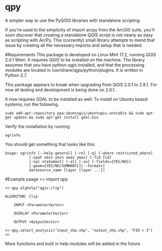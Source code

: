 # qpy
A simpler way to use the PyQGIS libraries with standalone scripting.

If you're used to the simplicity of import arcpy from the ArcGIS suite, you'll soon discover that creating a standalone QGIS script is not nearly as easy as scripting with ArcPy. This (currently) small library attempts to mend that issue by creating all the necessary imports and setup that is needed.

#Requirements
This package is developed on Linux Mint 17.2, running QGIS 2.0.1 Wien. It requires QGIS to be installed on the machine. The library assumes that you have python-qgis installed, and that the processing modules are located in /usr/share/qgis/python/plugins. It is written in Python 2.7. 

This package appears to break when upgrading from QGIS 2.0.1 to 2.8.1. For now all testing and development is being done on 2.0.1.

It now requires GDAL to be installed as well. To install on Ubuntu based systems, run the following.

	sudo add-apt-repository ppa:ubuntugis/ubuntugis-unstable && sudo apt-get update && sudo apt-get install gdal-bin

Verify the installation by running

	ogrinfo

You should get something that looks like this:

	Usage: ogrinfo [--help-general] [-ro] [-q] [-where restricted_where]
		       [-spat xmin ymin xmax ymax] [-fid fid]
		       [-sql statement] [-al] [-so] [-fields={YES/NO}]
		       [-geom={YES/NO/SUMMARY}][--formats]
		       datasource_name [layer [layer ...]]

#Example usage
 	>> import qpy
 
 	>> qpy.alghelp("qgis:clip")
 
 	ALGORITHM: Clip
 
 		INPUT <ParameterVector>
 	
		OVERLAY <ParameterVector>
	
		OUTPUT <OutputVector>
		
	>> qpy.select_analysis("input_shp.shp", "output_shp.shp", "FID < 3")
	>> 
	
More functions and built in help modules will be added in the future.
